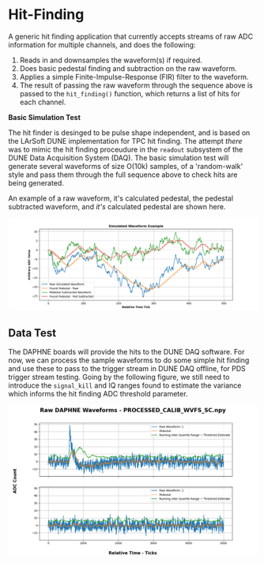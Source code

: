 # Hit-Finding

A generic hit finding application that currently accepts streams of raw ADC information for multiple channels, and does the following:

1. Reads in and downsamples the waveform(s) if required.
2. Does basic pedestal finding and subtraction on the raw waveform.
3. Applies a simple Finite-Impulse-Response (FIR) filter to the waveform.
4. The result of passing the raw waveform through the sequence above is passed to the `hit_finding()` function, which returns a list of hits for each channel.


**Basic Simulation Test**

The hit finder is desinged to be pulse shape independent, and is based on the LArSoft DUNE implementation for TPC hit finding. The attempt _there_ was to mimic the hit finding proceudure in the `readout` subsystem of the DUNE Data Acquisition System (DAQ). The basic simulation test will generate several waveforms of size O(10k) samples, of a 'random-walk' style and pass them through the full sequence above to check hits are being generated.

An example of a raw waveform, it's calculated pedestal, the pedestal subtracted waveform, and _it's_ calculated pedestal are shown here.

![This is an image](/images/simulated_waveforms.png)

## Data Test

The DAPHNE boards will provide the hits to the DUNE DAQ software. For now, we can process the sample waveforms to do some simple hit finding and use these to pass to the trigger stream in DUNE DAQ offline, for PDS trigger stream testing. Going by the following figure, we still need to introduce the `signal_kill` and IQ ranges found to estimate the variance which informs the hit finding ADC threshold parameter.

![This is an image](/images/daphne_waveforms.png)

